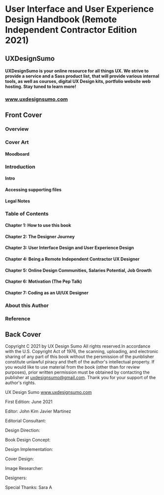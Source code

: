 # User Interface and User Experience Design Handbook (Remote Independent Contractor Edition 2021)

## UXDesignSumo
#### UXDesignSumo is your online resource for all things UX. We strive to provide a service and a Sass product list, that will provide various internal tools, as well as courses, digital UX Design kits, portfolio website web hosting. Stay tuned to learn more!
### www.uxdesignsumo.com

## Front Cover
### Overview
### Cover Art
#### Moodboard
### Introduction
#### Intro
#### Accessing supporting files
#### Legal Notes
### Table of Contents
#### Chapter 1: How to use this book
#### Chapter 2: The Designer Journey
#### Chapter 3: User Interface Design and User Experience Design
#### Chapter 4: Being a Remote Independent Contractor UX Designer
#### Chapter 5: Online Design Communities, Salaries Potential, Job Growth
#### Chapter 6: Motivation (The Pep Talk)
#### Chapter 7: Coding as an UI/UX Designer
### About this Author
### Reference
## Back Cover

Copyright C 2021 by UX Design Sumo
All rights reserved.In accordance with the U.S. Copyright Act of 1976, the scanning, uploading, and electronic sharing of any part of this book without the persmission of the punblisher constitute unlawful piracy and theft of the author's intellectual property. If you would like to use material from the book (other than for review purposes), prior written permission must be obtained by contacting the publisher at uxdesignsumo@gmail.com. Thank you for your support of the author's rights.

UX Design Sumo
www.uxdesignsumo.com

First Edition: June 2021

Editor:
John Kim
Javier Martinez

Editorial Consultant:

Design Direction:

Book Design Concept:

Design Implementation:

Cover Design:

Image Researcher:

Designers:

Special Thanks: Sara A